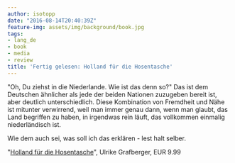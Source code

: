 ```yaml
---
author: isotopp
date: "2016-08-14T20:40:39Z"
feature-img: assets/img/background/book.jpg
tags:
- lang_de
- book
- media
- review
title: 'Fertig gelesen: Holland für die Hosentasche'
---
```

"Oh, Du ziehst in die Niederlande. Wie ist das denn so?" Das ist dem Deutschen ähnlicher als jede der beiden Nationen zuzugeben bereit ist, aber deutlich unterschiedlich. Diese Kombination von Fremdheit und Nähe ist mitunter verwirrend, weil man immer genau dann, wenn man glaubt, das Land begriffen zu haben, in irgendwas rein läuft, das vollkommen einmalig niederländisch ist.

Wie dem auch sei, was soll ich das erklären - lest halt selber.

"[Holland für die Hosentasche](https://www.amazon.de/dp/B018874RP0)", Ulrike Grafberger, EUR 9.99
